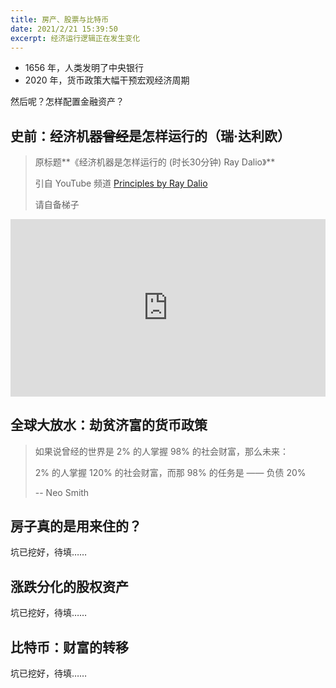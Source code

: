 ```yaml
---
title: 房产、股票与比特币
date: 2021/2/21 15:39:50
excerpt: 经济运行逻辑正在发生变化
---
```


- 1656 年，人类发明了中央银行
- 2020 年，货币政策大幅干预宏观经济周期

然后呢？怎样配置金融资产？


## 史前：经济机器~~曾经~~是怎样运行的（瑞·达利欧）

> 原标题**《经济机器是怎样运行的 (时长30分钟) Ray Dalio》**
>
> 引自 YouTube 频道 [Principles by Ray Dalio](https://www.youtube.com/channel/UCqvaXJ1K3HheTPNjH-KpwXQ)
>
> 请自备梯子

<div style="position: relative; height:0; padding-bottom: 56.25%">
<iframe style="position: absolute; left:0; top:0; width:100%; height:100%"
 src="https://www.youtube.com/embed/rFV7wdEX-Mo"
 width="854" height="480" frameborder="0" allow="accelerometer; autoplay; encrypted-media; gyroscope; picture-in-picture" allowfullscreen></iframe>
</div>


## 全球大放水：劫贫济富的货币政策

> 如果说曾经的世界是 2% 的人掌握 98% 的社会财富，那么未来：
> 
> 2% 的人掌握 120% 的社会财富，而那 98% 的任务是 —— 负债 20%
> 
> -- Neo Smith


## 房子真的是用来住的？

坑已挖好，待填……


## 涨跌分化的股权资产

坑已挖好，待填……


## 比特币：财富的转移

坑已挖好，待填……

